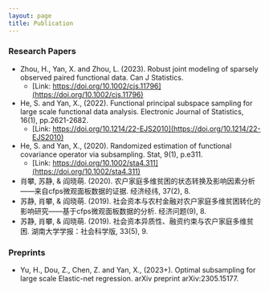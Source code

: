 ```yaml
---
layout: page
title: Publication
---
```


### Research Papers

* Zhou, H., Yan, X. and Zhou, L. (2023). Robust joint modeling of sparsely observed paired functional data. Can J Statistics.
  * [Link: https://doi.org/10.1002/cjs.11796](https://doi.org/10.1002/cjs.11796)
* He, S. and Yan, X., (2022). Functional principal subspace sampling for large scale functional data analysis. Electronic Journal of Statistics, 16(1), pp.2621-2682.
  * [Link: https://doi.org/10.1214/22-EJS2010](https://doi.org/10.1214/22-EJS2010)
* He, S. and Yan, X., (2020). Randomized estimation of functional covariance operator via subsampling. Stat, 9(1), p.e311.
  * [Link: https://doi.org/10.1002/sta4.311](https://doi.org/10.1002/sta4.311)
* 肖攀, 苏静, & 阎晓萌. (2020). 农户家庭多维贫困的状态转换及影响因素分析——来自cfps微观面板数据的证据. 经济经纬, 37(2), 8.
* 苏静, 肖攀, & 阎晓萌. (2019). 社会资本与农村金融对农户家庭多维贫困转化的影响研究——基于cfps微观面板数据的分析. 经济问题(9), 8.
* 苏静, 肖攀, & 阎晓萌. (2019). 社会资本异质性、融资约束与农户家庭多维贫困. 湖南大学学报：社会科学版, 33(5), 9.

### Preprints

* Yu, H., Dou, Z., Chen, Z. and Yan, X., (2023+). Optimal subsampling for large scale Elastic-net regression. arXiv preprint arXiv:2305.15177.
